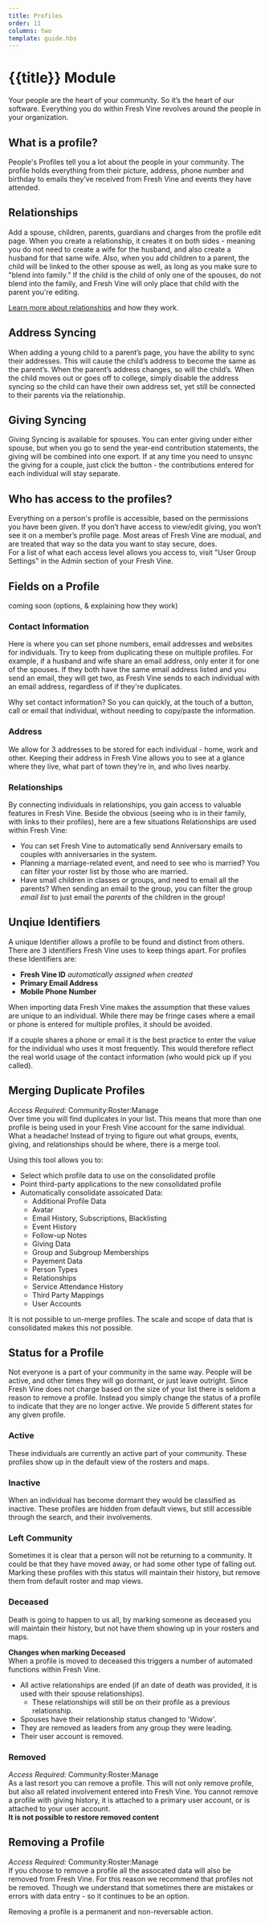 ```yaml
---
title: Profiles
order: 11
columns: two
template: guide.hbs
---
```


# {{title}} Module  

Your people are the heart of your community. So it’s the heart of our software. Everything you do within Fresh Vine revolves around the people in your organization.  
  
  
## What is a profile?  
People's Profiles tell you a lot about the people in your community. The profile holds everything from their picture, address, phone number and birthday to emails they’ve received from Fresh Vine and events they have attended.  

## Relationships  
Add a spouse, children, parents, guardians and charges from the profile edit page. When you create a relationship, it creates it on both sides - meaning you do not need to create a wife for the husband, and also create a husband for that same wife. Also, when you add children to a parent, the child will be linked to the other spouse as well, as long as you make sure to "blend into family." If the child is the child of only one of the spouses, do not blend into the family, and Fresh Vine will only place that child with the parent you're editing.  
  
[Learn more about relationships](/guide/modules/relationships/) and how they work.  
  
## Address Syncing  
When adding a young child to a parent’s page, you have the ability to sync their addresses. This will cause the child’s address to become the same as the parent’s. When the parent’s address changes, so will the child’s. When the child moves out or goes off to college, simply disable the address syncing so the child can have their own address set, yet still be connected to their parents via the relationship.  
  
## Giving Syncing  
Giving Syncing is available for spouses. You can enter giving under either spouse, but when you go to send the year-end contribution statements, the giving will be combined into one export. If at any time you need to unsync the giving for a couple, just click the button - the contributions entered for each individual will stay separate.  

## Who has access to the profiles?  

Everything on a person's profile is accessible, based on the permissions you have been given. If you don’t have access to view/edit giving, you won’t see it on a member’s profile page. Most areas of Fresh Vine are modual, and are treated that way so the data you want to stay secure, does.  
For a list of what each access level allows you access to, visit "User Group Settings" in the Admin section of your Fresh Vine.  

## Fields on a Profile
coming soon  (options, & explaining how they work)    
### Contact Information  
Here is where you can set phone numbers, email addresses and websites for individuals. Try to keep from duplicating these on multiple profiles. For example, if a husband and wife share an email address, only enter it for one of the spouses. If they both have the same email address listed and you send an email, they will get two, as Fresh Vine sends to each individual with an email address, regardless of if they're duplicates.  

Why set contact information? So you can quickly, at the touch of a button, call or email that individual, without needing to copy/paste the information.  

### Address  
We allow for 3 addresses to be stored for each individual - home, work and other. Keeping their address in Fresh Vine allows you to see at a glance where they live, what part of town they're in, and who lives nearby.  

### Relationships  
By connecting individuals in relationships, you gain access to valuable features in Fresh Vine. Beside the obvious (seeing who is in their family, with links to their profiles), here are a few situations Relationships are used within Fresh Vine:  

*  You can set Fresh Vine to automatically send Anniversary emails to couples with anniversaries in the system.
*  Planning a marriage-related event, and need to see who is married? You can filter your roster list by those who are married.  
*  Have small children in classes or groups, and need to email all the parents? When sending an email to the group, you can filter the group *email list* to just email the *parents* of the children in the group!  

  
## Unqiue Identifiers  
A unique Identifier allows a profile to be found and distinct from others. There are 3 identifiers Fresh Vine uses to keep things apart. For profiles these Identifiers are:

*  **Fresh Vine ID** *automatically assigned when created*  
*  **Primary Email Address**  
*  **Mobile Phone Number**  
  
When importing data Fresh Vine makes the assumption that these values are unique to an individual. While there may be fringe cases where a email or phone is entered for multiple profiles, it should be avoided.  
  
If a couple shares a phone or email it is the best practice to enter the value for the individual who uses it most frequently. This would therefore reflect the real world usage of the contact information (who would pick up if you called).  
  
## Merging Duplicate Profiles   
*Access Required:* Community:Roster:Manage  
Over time you will find duplicates in your list. This means that more than one profile is being used in your Fresh Vine account for the same individual. What a headache! Instead of trying to figure out what groups, events, giving, and relationships should be where, there is a merge tool.  
  
Using this tool allows you to:  

*	Select which profile data to use on the consolidated profile  
*	Point third-party applications to the new consolidated profile  
*	Automatically consolidate assoicated Data:  
	*	Additional Profile Data  
	*	Avatar  
	*	Email History, Subscriptions, Blacklisting  
	*	Event History  
	*	Follow-up Notes  
	*	Giving Data  
	*	Group and Subgroup Memberships  
	*	Payement Data  
	*	Person Types  
	*	Relationships  
	*	Service Attendance History  
	*	Third Party Mappings  
	*	User Accounts  
  
It is not possible to un-merge profiles. The scale and scope of data that is consolidated makes this not possible.  
  
## Status for a Profile  
Not everyone is a part of your community in the same way. People will be active, and other times they will go dormant, or just leave outright. Since Fresh Vine does not charge based on the size of your list there is seldom a reason to remove a profile. Instead you simply change the status of a profile to indicate that they are no longer active. We provide 5 different states for any given profile.  
  
### Active  
These individuals are currently an active part of your community. These profiles show up in the default view of the rosters and maps.  
	  
### Inactive  
When an individual has become dormant they would be classified as inactive. These profiles are hidden from default views, but still accessible through the search, and their involvements.  

### Left Community  
Sometimes it is clear that a person will not be returning to a community. It could be that they have moved away, or had some other type of falling out. Marking these profiles with this status will maintain their history, but remove them from default roster and map views.  
	  
### Deceased  
Death is going to happen to us all, by marking someone as deceased you will maintain their history, but not have them showing up in your rosters and maps.  
  
**Changes when marking Deceased**  
When a profile is moved to deceased this triggers a number of automated functions within Fresh Vine.  
  
*  All active relationships are ended (if an date of death was provided, it is used with their spouse relationships).  
	*  These relationships will still be on their profile as a previous relationship.  
*  Spouses have their relationship status changed to 'Widow'.  
*  They are removed as leaders from any group they were leading.  
*  Their user account is removed.  
  
  
### Removed  
*Access Required:* Community:Roster:Manage  
As a last resort you can remove a profile. This will not only remove profile, but also all related involvement entered into Fresh Vine. You cannot remove a profile with giving history, it is attached to a primary user account, or is attached to your user account.  
**It is not possible to restore removed content**  
  
## Removing a Profile  
*Access Required:* Community:Roster:Manage  
If you choose to remove a profile all the assocated data will also be removed from Fresh Vine. For this reason we recommend that profiles not be removed. Though we understand that sometimes there are mistakes or errors with data entry - so it continues to be an option.  
  
Removing a profile is a permanent and non-reversable action.  

